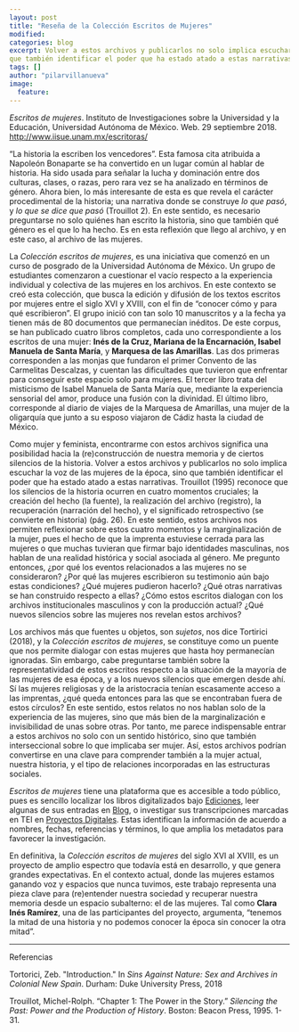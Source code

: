 ```yaml
---
layout: post
title: "Reseña de la Colección Escritos de Mujeres"
modified:
categories: blog
excerpt: Volver a estos archivos y publicarlos no solo implica escuchar la voz de las mujeres de la época, sino 
que también identificar el poder que ha estado atado a estas narrativas.
tags: []
author: "pilarvillanueva"
image:
  feature:
---
```


*Escritos de mujeres*. Instituto de Investigaciones sobre la Universidad y la Educación, 
Universidad Autónoma de México. Web. 29 septiembre 2018. <http://www.iisue.unam.mx/escritoras/>


“La historia la escriben los vencedores”. Esta famosa cita atribuida a Napoleón Bonaparte se ha convertido en un lugar común al hablar de historia. Ha sido usada para señalar la lucha y dominación entre dos culturas, clases, o razas, pero rara vez se ha analizado en términos de género. Ahora bien, lo más interesante de esta es que revela el carácter procedimental de la historia; una narrativa donde se construye *lo que pasó*, y *lo que se dice que pasó* (Trouillot 2). En este sentido, es necesario preguntarse no solo quiénes han escrito la historia, sino que también qué género es el que lo ha hecho. Es en esta reflexión que llego al archivo, y en este caso, al archivo de las mujeres.


La *Colección escritos de mujeres*, es una iniciativa que comenzó en un curso de posgrado de la Universidad Autónoma de México. 
Un grupo de estudiantes comenzaron a cuestionar el vacío respecto a la experiencia individual y colectiva de las mujeres en los archivos. En este contexto se creó esta colección, que busca la edición y difusión de los textos escritos por mujeres entre el siglo XVI y XVIII, con el fin de “conocer cómo y para qué escribieron”. El grupo inició con tan solo 10 manuscritos y a la fecha ya tienen más de 
80 documentos que permanecían inéditos. De este corpus, se han publicado cuatro libros completos, cada uno correspondiente a los escritos de una mujer: **Inés de la Cruz, Mariana de la Encarnación, Isabel Manuela de Santa María**, y **Marquesa de las Amarillas**. 
Las dos primeras corresponden a las monjas que fundaron el primer Convento de las Carmelitas Descalzas, y cuentan las dificultades que tuvieron que enfrentar para conseguir este espacio solo para mujeres. El tercer libro trata del misticismo de Isabel Manuela de Santa María que, mediante la experiencia sensorial del amor, produce una fusión con la divinidad. El último libro, corresponde al diario de viajes de la Marquesa de Amarillas, una mujer de la oligarquía que junto a su esposo viajaron de Cádiz hasta la ciudad de México.


Como mujer y feminista, encontrarme con estos archivos significa una posibilidad hacia la (re)construcción de nuestra memoria y de ciertos silencios de la historia. Volver a estos archivos y publicarlos no solo implica escuchar la voz de las mujeres de la época, sino que también identificar el poder que ha estado atado a estas narrativas. Trouillot (1995) reconoce que los silencios de la historia ocurren en cuatro momentos cruciales; la creación del hecho (la fuente), la realización del archivo (registro), la recuperación (narración del hecho), y el significado retrospectivo (se convierte en historia) (pág. 26). En este sentido, estos archivos nos permiten reflexionar sobre estos cuatro momentos y la marginalización de la mujer, pues el hecho de que la imprenta estuviese cerrada para las mujeres o que muchas tuvieran que firmar bajo identidades masculinas, nos hablan de una realidad histórica y social asociada al género. 
Me pregunto entonces, ¿por qué los eventos relacionados a las mujeres no se consideraron? ¿Por qué las mujeres escribieron su testimonio aún bajo estas condiciones? ¿Qué mujeres pudieron hacerlo? ¿Qué otras narrativas se han construido respecto a ellas? ¿Cómo estos escritos dialogan con los archivos institucionales masculinos y con la producción actual? ¿Qué nuevos silencios sobre las mujeres nos revelan estos archivos?


Los archivos más que fuentes u objetos, son *sujetos*, nos dice Tortirici (2018), y la *Colección escritos de mujeres*, se constituye como un puente que nos permite dialogar con estas mujeres que hasta hoy permanecían ignoradas. Sin embargo, cabe preguntarse también sobre la representatividad de estos escritos respecto a la situación de la mayoría de las mujeres de esa época, y a los nuevos silencios que emergen desde ahí. Sí las mujeres religiosas y de la aristocracia tenían escasamente acceso a las imprentas, ¿qué queda entonces para las que se encontraban fuera de estos círculos? En este sentido, estos relatos no nos hablan solo de la experiencia de las mujeres, sino que más bien de la marginalización e invisibilidad de unas sobre otras. Por tanto, me parece indispensable entrar a estos archivos no solo con un sentido histórico, sino que también interseccional sobre lo que implicaba ser mujer. Así, estos archivos podrían convertirse en una clave para comprender también a la mujer actual, nuestra historia, y el tipo de relaciones incorporadas en las estructuras sociales.


*Escritos de mujeres* tiene una plataforma que es accesible a todo público, pues es sencillo localizar los libros digitalizados bajo [Ediciones](http://www.iisue.unam.mx/escritoras/index.php/ediciones/), leer algunas de sus entradas en [Blog](http://www.iisue.unam.mx/escritoras/index.php/blog/), o investigar sus transcripciones marcadas en TEI en [Proyectos Digitales]( http://www.iisue.unam.mx/escritoras/index.php/edicion-digital/). Estas identifican la información de acuerdo a nombres, fechas, referencias y términos, lo que amplia los metadatos para favorecer la investigación.


En definitiva, la *Colección escritos de mujeres* del siglo XVI al XVIII, es un proyecto de amplio espectro que todavía está en 
desarrollo, y que genera grandes expectativas. En el contexto actual, donde las mujeres estamos ganando voz y espacios que nunca tuvimos, este trabajo representa una pieza clave para (re)entender nuestra sociedad y recuperar nuestra memoria desde un espacio subalterno: el de las mujeres. Tal como **Clara Inés Ramírez**, una de las participantes del proyecto, argumenta, “tenemos la mitad de una historia y no podemos conocer la época sin conocer la otra mitad”.

----------------

Referencias

Tortorici, Zeb. "Introduction." In *Sins Against Nature: Sex and Archives in Colonial New Spain*. 
Durham: Duke University Press, 2018


Trouillot, Michel-Rolph. “Chapter 1: The Power in the Story.” *Silencing the Past: Power and the Production of History*. Boston: Beacon Press, 1995. 1-31.
